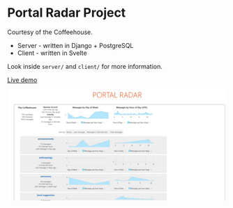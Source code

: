 # Portal Radar Project

Courtesy of the Coffeehouse.

* Server - written in Django + PostgreSQL
* Client - written in Svelte

Look inside `server/` and `client/` for more information.

[Live demo](http://portal-radar.erezsh.com/)

![Screenshot](screenshot_latest.jpg "Screenshot")
